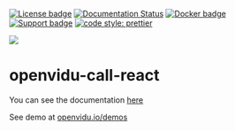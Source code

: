 [![License badge](https://img.shields.io/badge/license-Apache2-orange.svg)](http://www.apache.org/licenses/LICENSE-2.0)
[![Documentation Status](https://readthedocs.org/projects/openviduio-docs/badge/?version=stable)](https://docs.openvidu.io/en/stable/?badge=stable)
[![Docker badge](https://img.shields.io/docker/pulls/fiware/orion.svg)](https://hub.docker.com/r/openvidu/classroom-demo/)
[![Support badge](https://img.shields.io/badge/support-sof-yellowgreen.svg)](https://openvidu.discourse.group/)
[![code style: prettier](https://img.shields.io/badge/code_style-prettier-ff69b4.svg?style=flat-square)](https://github.com/prettier/prettier)

[![][openvidulogo]](http://openvidu.io)

# openvidu-call-react

You can see the documentation [here](https://docs.openvidu.io/en/stable/demos/openvidu-call-react/)

See demo at [openvidu.io/demos](http://openvidu.io/demos#2)

[openvidulogo]: https://secure.gravatar.com/avatar/5daba1d43042f2e4e85849733c8e5702?s=120
